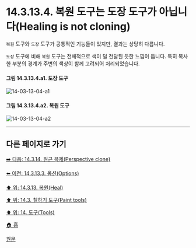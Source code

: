# 14.3.13.4. 복원 도구는 도장 도구가 아닙니다(Healing is not cloning)
`복원` 도구와 `도장` 도구가 공통적인 기능들이 있지만, 결과는 상당히 다릅니다. 

`도장` 도구에 비해 `복원` 도구는 전체적으로 색이 덜 전달된 듯한 느낌이 듭니다. 특히 복사한 부분의 경계가 주변의 색상이 함께 고려되어 처리되었습니다.

<a id="14-03-13-04-a1"></a>

#### 그림 14.3.13.4.a1. 도장 도구
![14-03-13-04-a1](https://github.com/wonder13662/gimp/assets/15767104/007f0d44-2e28-4bfc-a6ff-e87bdf426b66)

<a id="14-03-13-04-a2"></a>

#### 그림 14.3.13.4.a2. 복원 도구
![14-03-13-04-a2](https://github.com/wonder13662/gimp/assets/15767104/d182d509-4ac6-4a34-af5f-55cc2ac63378)

***

## 다른 페이지로 가기

[➡️ 다음: 14.3.14. 원근 복제(Perspective clone)](./14-03-14-00-perspective-clone.md)

[⬅️ 이전: 14.3.13.3. 옵션(Options)](./14-03-13-03-options.md)

[⬆️ 위: 14.3.13. 복원(Heal)](./14-03-13-00-heal.md)

[⬆️ 위: 14.3. 칠하기 도구(Paint tools)](./14-03-00-paint_tools.md)

[⬆️ 위: 14. 도구(Tools)](./14-00-tools.md)

[🏠 홈](./00-home.md)

[원문](https://docs.gimp.org/2.10/ko/gimp-tool-heal.html#idm13986)